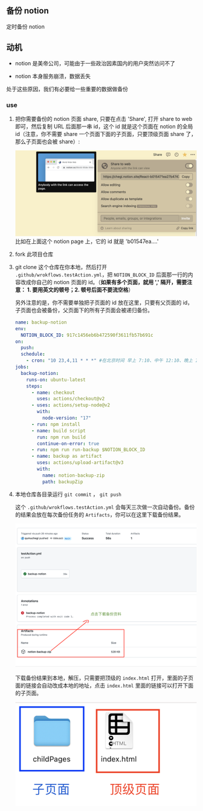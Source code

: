 ## 备份 notion

定时备份 notion

## 动机

- notion 是美帝公司，可能由于一些政治因素国内的用户突然访问不了

- notion 本身服务崩溃，数据丢失

处于这些原因，我们有必要给一些重要的数据做备份

### use

1. 把你需要备份的 notion 页面 share, 只要在点击 'Share', 打开 share to web 即可，然后复制 URL 后面那一串 id，这个 id 就是这个页面在 notion 的全局 id（注意，你不需要 share 一个页面下面的子页面，只要顶级页面 share 了，那么子页面也会被 share）:

   ![](/readmeAssets/img/1.png)
   比如在上面这个 notion page 上，它的 id 就是 'b01547ea....'
   
2. fork 此项目仓库

3. git clone 这个仓库在你本地，然后打开 `.github/wrokflows.testAction.yml`，把 `NOTION_BLOCK_ID` 后面那一行的内容改成你自己的 notion 页面的 id。（**如果有多个页面，就用 ',' 隔开，需要注意： 1. 要用英文的顿号；2. 顿号后面不要流空格**）

   另外注意的是，你不需要单独把子页面的 id 放在这里，只要有父页面的 id，子页面也会被备份，父页面下的所有子页面会被递归备份。

    ```yml
    name: backup-notion
    env:
      NOTION_BLOCK_ID: 917c1456eb6b472590f3611fb57b691c
    on:
      push:
      schedule:
        - cron: "10 23,4,11 * * *" #在北京时间 早上 7:10、中午 12:10、晚上 19:10 点各备份一次，也就是每天备份三次
    jobs:
      backup-notion:
        runs-on: ubuntu-latest
        steps:
          - name: checkout
            uses: actions/checkout@v2
          - uses: actions/setup-node@v2
            with:
              node-version: "17"
          - run: npm install
          - name: build script
            run: npm run build
            continue-on-error: true
          - run: npm run run-backup $NOTION_BLOCK_ID
          - name: backup as artifact
            uses: actions/upload-artifact@v3
            with: 
              name: notion-backup-zip
              path: backupZip

    ```
4. 本地仓库各目录运行 `git commit` ， `git push`

    这个 `.github/wrokflows.testAction.yml` 会每天三次做一次自动备份。备份的结果会放在每次备份任务的 `Artifacts`，你可以在这里下载备份结果。

    ![](/readmeAssets/img/2.png)

     下载备份结果到本地，解压，只需要把顶级的 `index.html` 打开，里面的子页面的链接会自动改成本地的地址，点击 `index.html` 里面的链接可以打开下面的子页面。

     ![](/readmeAssets/img/3.png)